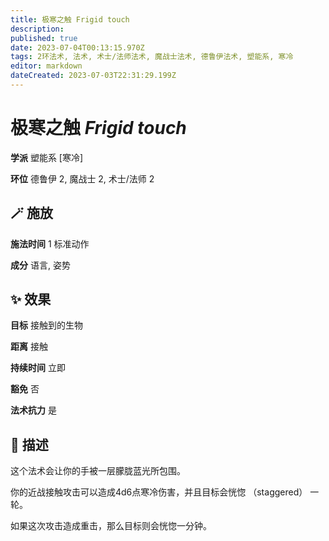 ```yaml
---
title: 极寒之触 Frigid touch
description: 
published: true
date: 2023-07-04T00:13:15.970Z
tags: 2环法术, 法术, 术士/法师法术, 魔战士法术, 德鲁伊法术, 塑能系, 寒冷
editor: markdown
dateCreated: 2023-07-03T22:31:29.199Z
---
```


# **极寒之触** *Frigid touch*

**学派** 塑能系 \[寒冷\] 

**环位** 德鲁伊 2, 魔战士 2, 术士/法师 2

## 🪄 施放

**施法时间** 1 标准动作

**成分** 语言, 姿势

## ✨ 效果 

**目标** 接触到的生物 

**距离** 接触  

**持续时间** 立即 

**豁免** 否

**法术抗力** 是

## 📖 描述

这个法术会让你的手被一层朦胧蓝光所包围。

你的近战接触攻击可以造成4d6点寒冷伤害，并且目标会恍惚 （staggered） 一轮。

如果这次攻击造成重击，那么目标则会恍惚一分钟。
    